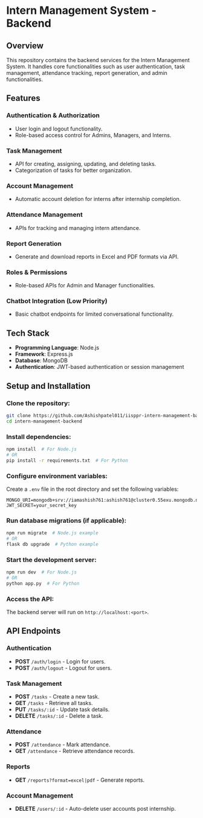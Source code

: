 # Intern Management System - Backend

## Overview
This repository contains the backend services for the Intern Management System. It handles core functionalities such as user authentication, task management, attendance tracking, report generation, and admin functionalities.

## Features

### Authentication & Authorization
- User login and logout functionality.
- Role-based access control for Admins, Managers, and Interns.

### Task Management
- API for creating, assigning, updating, and deleting tasks.
- Categorization of tasks for better organization.

### Account Management
- Automatic account deletion for interns after internship completion.

### Attendance Management
- APIs for tracking and managing intern attendance.

### Report Generation
- Generate and download reports in Excel and PDF formats via API.

### Roles & Permissions
- Role-based APIs for Admin and Manager functionalities.

### Chatbot Integration (Low Priority)
- Basic chatbot endpoints for limited conversational functionality.

## Tech Stack
- **Programming Language**: Node.js
- **Framework**: Express.js
- **Database**: MongoDB
- **Authentication**: JWT-based authentication or session management

## Setup and Installation

### Clone the repository:
```bash
git clone https://github.com/Ashishpatel011/iisppr-intern-management-backend.git
cd intern-management-backend
```

### Install dependencies:
```bash
npm install  # For Node.js
# OR
pip install -r requirements.txt  # For Python
```

### Configure environment variables:
Create a `.env` file in the root directory and set the following variables:
```env
MONGO_URI=mongodb+srv://iamashish761:ashish761@cluster0.55exu.mongodb.net/ims_db
JWT_SECRET=your_secret_key
```

### Run database migrations (if applicable):
```bash
npm run migrate  # Node.js example
# OR
flask db upgrade  # Python example
```

### Start the development server:
```bash
npm run dev  # For Node.js
# OR
python app.py  # For Python
```

### Access the API:
The backend server will run on `http://localhost:<port>`.

## API Endpoints

### Authentication
- **POST** `/auth/login` - Login for users.
- **POST** `/auth/logout` - Logout for users.

### Task Management
- **POST** `/tasks` - Create a new task.
- **GET** `/tasks` - Retrieve all tasks.
- **PUT** `/tasks/:id` - Update task details.
- **DELETE** `/tasks/:id` - Delete a task.

### Attendance
- **POST** `/attendance` - Mark attendance.
- **GET** `/attendance` - Retrieve attendance records.

### Reports
- **GET** `/reports?format=excel|pdf` - Generate reports.

### Account Management
- **DELETE** `/users/:id` - Auto-delete user accounts post internship.
